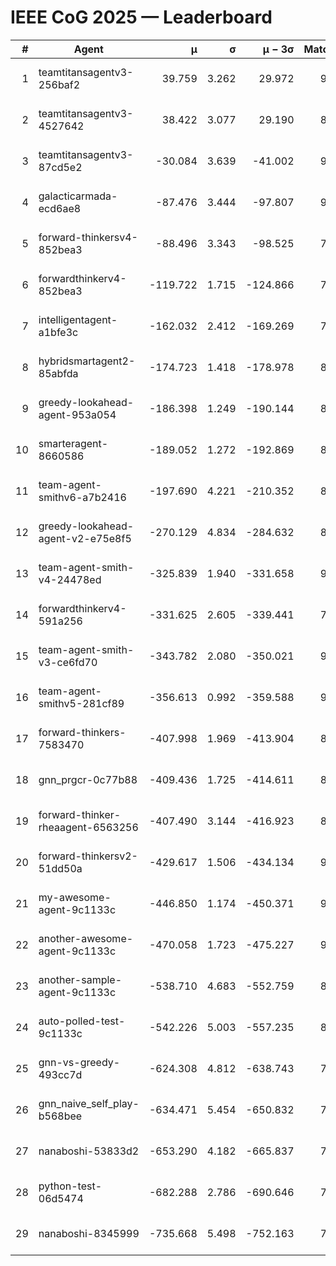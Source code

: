 # IEEE CoG 2025 — Leaderboard

| # | Agent | μ | σ | μ − 3σ | Matches | Updated |
|---:|---|---:|---:|---:|---:|---|
| 1 | teamtitansagentv3-256baf2 | 39.759 | 3.262 | 29.972 | 9480 | 2025-08-20 16:29 |
| 2 | teamtitansagentv3-4527642 | 38.422 | 3.077 | 29.190 | 8674 | 2025-08-20 16:29 |
| 3 | teamtitansagentv3-87cd5e2 | -30.084 | 3.639 | -41.002 | 9766 | 2025-08-20 16:29 |
| 4 | galacticarmada-ecd6ae8 | -87.476 | 3.444 | -97.807 | 9180 | 2025-08-20 16:29 |
| 5 | forward-thinkersv4-852bea3 | -88.496 | 3.343 | -98.525 | 7537 | 2025-08-20 16:29 |
| 6 | forwardthinkerv4-852bea3 | -119.722 | 1.715 | -124.866 | 7331 | 2025-08-20 16:29 |
| 7 | intelligentagent-a1bfe3c | -162.032 | 2.412 | -169.269 | 7440 | 2025-08-20 16:29 |
| 8 | hybridsmartagent2-85abfda | -174.723 | 1.418 | -178.978 | 8346 | 2025-08-20 16:29 |
| 9 | greedy-lookahead-agent-953a054 | -186.398 | 1.249 | -190.144 | 8918 | 2025-08-20 16:29 |
| 10 | smarteragent-8660586 | -189.052 | 1.272 | -192.869 | 8047 | 2025-08-20 16:29 |
| 11 | team-agent-smithv6-a7b2416 | -197.690 | 4.221 | -210.352 | 8900 | 2025-08-20 16:29 |
| 12 | greedy-lookahead-agent-v2-e75e8f5 | -270.129 | 4.834 | -284.632 | 8938 | 2025-08-20 16:29 |
| 13 | team-agent-smith-v4-24478ed | -325.839 | 1.940 | -331.658 | 9762 | 2025-08-20 16:29 |
| 14 | forwardthinkerv4-591a256 | -331.625 | 2.605 | -339.441 | 7759 | 2025-08-20 16:29 |
| 15 | team-agent-smith-v3-ce6fd70 | -343.782 | 2.080 | -350.021 | 9842 | 2025-08-20 16:29 |
| 16 | team-agent-smithv5-281cf89 | -356.613 | 0.992 | -359.588 | 9500 | 2025-08-20 16:29 |
| 17 | forward-thinkers-7583470 | -407.998 | 1.969 | -413.904 | 8460 | 2025-08-20 16:29 |
| 18 | gnn_prgcr-0c77b88 | -409.436 | 1.725 | -414.611 | 8330 | 2025-08-20 16:29 |
| 19 | forward-thinker-rheaagent-6563256 | -407.490 | 3.144 | -416.923 | 8382 | 2025-08-20 16:29 |
| 20 | forward-thinkersv2-51dd50a | -429.617 | 1.506 | -434.134 | 9302 | 2025-08-20 16:29 |
| 21 | my-awesome-agent-9c1133c | -446.850 | 1.174 | -450.371 | 9560 | 2025-08-20 16:29 |
| 22 | another-awesome-agent-9c1133c | -470.058 | 1.723 | -475.227 | 9800 | 2025-08-20 16:29 |
| 23 | another-sample-agent-9c1133c | -538.710 | 4.683 | -552.759 | 8920 | 2025-08-20 16:29 |
| 24 | auto-polled-test-9c1133c | -542.226 | 5.003 | -557.235 | 8600 | 2025-08-20 16:29 |
| 25 | gnn-vs-greedy-493cc7d | -624.308 | 4.812 | -638.743 | 7300 | 2025-08-20 16:29 |
| 26 | gnn_naive_self_play-b568bee | -634.471 | 5.454 | -650.832 | 7520 | 2025-08-20 16:29 |
| 27 | nanaboshi-53833d2 | -653.290 | 4.182 | -665.837 | 7160 | 2025-08-20 16:29 |
| 28 | python-test-06d5474 | -682.288 | 2.786 | -690.646 | 7340 | 2025-08-20 16:29 |
| 29 | nanaboshi-8345999 | -735.668 | 5.498 | -752.163 | 7690 | 2025-08-20 16:29 |
